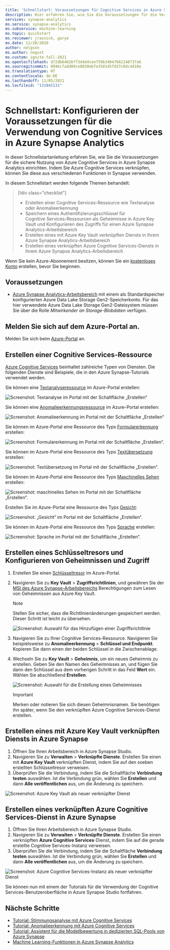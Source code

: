 ```yaml
---
title: 'Schnellstart: Voraussetzungen für Cognitive Services in Azure Synapse Analytics'
description: Hier erfahren Sie, wie Sie die Voraussetzungen für die Verwendung von Cognitive Services in Azure Synapse konfigurieren.
services: synapse-analytics
ms.service: synapse-analytics
ms.subservice: machine-learning
ms.topic: quickstart
ms.reviewer: jrasnick, garye
ms.date: 11/20/2020
author: nelgson
ms.author: negust
ms.custom: ignite-fall-2021
ms.openlocfilehash: d72db64026ff3d4d4cee759b34047662248737a6
ms.sourcegitcommit: 8946cfadd89ce8830ebfe358145fd37c0dc4d10e
ms.translationtype: HT
ms.contentlocale: de-DE
ms.lasthandoff: 11/05/2021
ms.locfileid: "131845131"
---
```

# <a name="quickstart-configure-prerequisites-for-using-cognitive-services-in-azure-synapse-analytics"></a>Schnellstart: Konfigurieren der Voraussetzungen für die Verwendung von Cognitive Services in Azure Synapse Analytics

In dieser Schnellstartanleitung erfahren Sie, wie Sie die Voraussetzungen für die sichere Nutzung von Azure Cognitive Services in Azure Synapse Analytics einrichten. Indem Sie Azure Cognitive Services verknüpfen, können Sie diese aus verschiedenen Funktionen in Synapse verwenden.

In diesem Schnellstart werden folgende Themen behandelt:
> [!div class="checklist"]
> - Erstellen einer Cognitive Services-Ressource wie Textanalyse oder Anomalieerkennung
> - Speichern eines Authentifizierungsschlüssel für Cognitive Services-Ressourcen als Geheimnisse in Azure Key Vault und Konfigurieren des Zugriffs für einen Azure Synapse Analytics-Arbeitsbereich
> - Erstellen eines mit Azure Key Vault verknüpften Diensts in Ihrem Azure Synapse Analytics-Arbeitsbereich
> - Erstellen eines verknüpften Azure Cognitive Services-Diensts in Ihrem Azure Synapse Analytics-Arbeitsbereich

Wenn Sie kein Azure-Abonnement besitzen, können Sie ein [kostenloses Konto](https://azure.microsoft.com/free/) erstellen, bevor Sie beginnen.

## <a name="prerequisites"></a>Voraussetzungen

- [Azure Synapse Analytics-Arbeitsbereich](../get-started-create-workspace.md) mit einem als Standardspeicher konfigurierten Azure Data Lake Storage Gen2-Speicherkonto. Für das hier verwendete Azure Data Lake Storage Gen2-Dateisystem müssen Sie über die Rolle *Mitwirkender an Storage-Blobdaten* verfügen.

## <a name="sign-in-to-the-azure-portal"></a>Melden Sie sich auf dem Azure-Portal an.

Melden Sie sich beim [Azure-Portal](https://portal.azure.com/) an.

## <a name="create-a-cognitive-services-resource"></a>Erstellen einer Cognitive Services-Ressource

[Azure Cognitive Services](../../cognitive-services/index.yml) beinhaltet zahlreiche Typen von Diensten. Die folgenden Dienste sind Beispiele, die in den Azure Synapse-Tutorials verwendet werden.

Sie können eine [Textanalyseressource](https://ms.portal.azure.com/#create/Microsoft.CognitiveServicesTextAnalytics) im Azure-Portal erstellen:

![Screenshot: Textanalyse im Portal mit der Schaltfläche „Erstellen“](media/tutorial-configure-cognitive-services/tutorial-configure-cognitive-services-00b.png)

Sie können eine [Anomalieerkennungsressource](https://ms.portal.azure.com/#create/Microsoft.CognitiveServicesTextAnalytics) im Azure-Portal erstellen:

![Screenshot: Anomalieerkennung im Portal mit der Schaltfläche „Erstellen“](media/tutorial-configure-cognitive-services/tutorial-configure-cognitive-services-00a.png)

Sie können im Azure-Portal eine Ressource des Typs [Formularerkennung](https://ms.portal.azure.com/#create/Microsoft.CognitiveServicesFormRecognizer) erstellen:

![Screenshot: Formularerkennung im Portal mit der Schaltfläche „Erstellen“.](media/tutorial-configure-cognitive-services/tutorial-configure-form-recognizer.png)

Sie können im Azure-Portal eine Ressource des Typs [Textübersetzung](https://ms.portal.azure.com/#create/Microsoft.CognitiveServicesTextTranslation) erstellen:

![Screenshot: Textübersetzung im Portal mit der Schaltfläche „Erstellen“.](media/tutorial-configure-cognitive-services/tutorial-configure-translator.png)

Sie können im Azure-Portal eine Ressource des Typs [Maschinelles Sehen](https://ms.portal.azure.com/#create/Microsoft.CognitiveServicesComputerVision) erstellen:

![Screenshot: maschinelles Sehen im Portal mit der Schaltfläche „Erstellen“.](media/tutorial-configure-cognitive-services/tutorial-configure-computer-vision.png)


Erstellen Sie im Azure-Portal eine Ressource des Typs [Gesicht](https://ms.portal.azure.com/#create/Microsoft.CognitiveServicesFace):

![Screenshot: „Gesicht“ im Portal mit der Schaltfläche „Erstellen“.](media/tutorial-configure-cognitive-services/tutorial-configure-face.png)


Sie können im Azure-Portal eine Ressource des Typs [Sprache](https://ms.portal.azure.com/#create/Microsoft.CognitiveServicesSpeechServices) erstellen:

![Screenshot: Sprache im Portal mit der Schaltfläche „Erstellen“.](media/tutorial-configure-cognitive-services/tutorial-configure-speech.png)

## <a name="create-a-key-vault-and-configure-secrets-and-access"></a>Erstellen eines Schlüsseltresors und Konfigurieren von Geheimnissen und Zugriff

1. Erstellen Sie einen [Schlüsseltresor](https://ms.portal.azure.com/#create/Microsoft.KeyVault) im Azure-Portal.
2. Navigieren Sie zu **Key Vault** > **Zugriffsrichtlinien**, und gewähren Sie der [MSI des Azure Synapse-Arbeitsbereichs](../../data-factory/data-factory-service-identity.md?context=/azure/synapse-analytics/context/context&tabs=synapse-analytics) Berechtigungen zum Lesen von Geheimnissen aus Azure Key Vault.

   > [!NOTE]
   > Stellen Sie sicher, dass die Richtlinienänderungen gespeichert werden. Dieser Schritt ist leicht zu übersehen.

   ![Screenshot: Auswahl für das Hinzufügen einer Zugriffsrichtlinie](media/tutorial-configure-cognitive-services/tutorial-configure-cognitive-services-00c.png)

3. Navigieren Sie zu Ihrer Cognitive Services-Ressource. Navigieren Sie beispielsweise zu **Anomalieerkennung** > **Schlüssel und Endpunkt**. Kopieren Sie dann einen der beiden Schlüssel in die Zwischenablage.

4. Wechseln Sie zu **Key Vault** > **Geheimnis**, um ein neues Geheimnis zu erstellen. Geben Sie den Namen des Geheimnisses an, und fügen Sie dann den Schlüssel aus dem vorherigen Schritt in das Feld **Wert** ein. Wählen Sie abschließend **Erstellen**.

   ![Screenshot: Auswahl für die Erstellung eines Geheimnisses](media/tutorial-configure-cognitive-services/tutorial-configure-cognitive-services-00d.png)

   > [!IMPORTANT]
   > Merken oder notieren Sie sich diesen Geheimnisnamen. Sie benötigen ihn später, wenn Sie den verknüpften Azure Cognitive Services-Dienst erstellen.

## <a name="create-an-azure-key-vault-linked-service-in-azure-synapse"></a>Erstellen eines mit Azure Key Vault verknüpften Diensts in Azure Synapse

1. Öffnen Sie Ihren Arbeitsbereich in Azure Synapse Studio. 
2. Navigieren Sie zu **Verwalten** > **Verknüpfte Dienste**. Erstellen Sie einen mit **Azure Key Vault** verknüpften Dienst, indem Sie auf den soeben erstellten Schlüsseltresor verweisen. 
3. Überprüfen Sie die Verbindung, indem Sie die Schaltfläche **Verbindung testen** auswählen. Ist die Verbindung grün, wählen Sie **Erstellen** und dann **Alle veröffentlichen** aus, um die Änderung zu speichern.

![Screenshot: Azure Key Vault als neuer verknüpfter Dienst](media/tutorial-configure-cognitive-services/tutorial-configure-cognitive-services-00e.png)


## <a name="create-an-azure-cognitive-service-linked-service-in-azure-synapse"></a>Erstellen eines verknüpften Azure Cognitive Services-Dienst in Azure Synapse

1. Öffnen Sie Ihren Arbeitsbereich in Azure Synapse Studio.
2. Navigieren Sie zu **Verwalten** > **Verknüpfte Dienste**. Erstellen Sie einen verknüpften **Azure Cognitive Services**-Dienst, indem Sie auf die gerade erstellte Cognitive Services-Instanz verweisen. 
3. Überprüfen Sie die Verbindung, indem Sie die Schaltfläche **Verbindung testen** auswählen. Ist die Verbindung grün, wählen Sie **Erstellen** und dann **Alle veröffentlichen** aus, um die Änderung zu speichern.

![Screenshot: Azure Cognitive Services-Instanz als neuer verknüpfter Dienst](media/tutorial-configure-cognitive-services/tutorial-configure-cognitive-services-linked-service.png)

Sie können nun mit einem der Tutorials für die Verwendung der Cognitive Services-Benutzeroberfläche in Azure Synapse Studio fortfahren.

## <a name="next-steps"></a>Nächste Schritte

- [Tutorial: Stimmungsanalyse mit Azure Cognitive Services](tutorial-cognitive-services-sentiment.md)
- [Tutorial: Anomalieerkennung mit Azure Cognitive Services](tutorial-cognitive-services-sentiment.md)
- [Tutorial: Assistent für die Modellbewertung in dedizierten SQL-Pools von Azure Synapse](tutorial-sql-pool-model-scoring-wizard.md)
- [Machine Learning-Funktionen in Azure Synapse Analytics](what-is-machine-learning.md)
